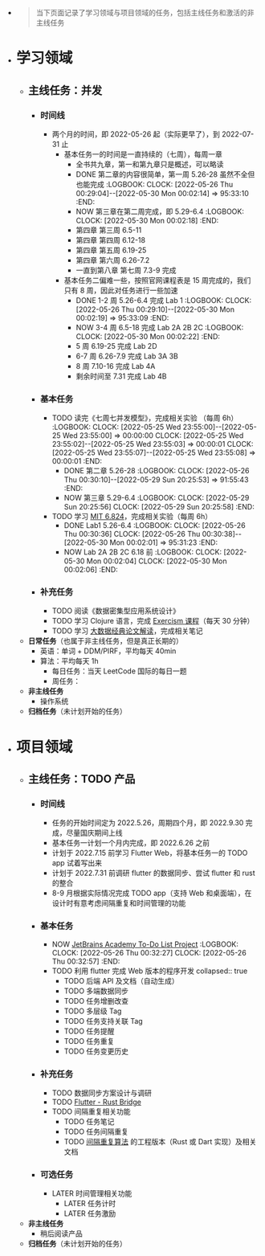 - > 当下页面记录了学习领域与项目领域的任务，包括主线任务和激活的非主线任务
- # 学习领域
	- ## 主线任务：并发
		- ### 时间线
			- 两个月的时间，即 2022-05-26 起（实际更早了），到 2022-07-31 止
				- 基本任务一的时间是一直持续的（七周），每周一章
					- 全书共九章，第一和第九章只是概述，可以略读
					- DONE 第二章的内容很简单，第一周 5.26-28 虽然不全但也能完成
					  :LOGBOOK:
					  CLOCK: [2022-05-26 Thu 00:29:04]--[2022-05-30 Mon 00:02:14] =>  95:33:10
					  :END:
					- NOW 第三章在第二周完成，即 5.29-6.4
					  :LOGBOOK:
					  CLOCK: [2022-05-30 Mon 00:02:18]
					  :END:
					- 第四章 第三周 6.5-11
					- 第四章 第四周 6.12-18
					- 第四章 第五周 6.19-25
					- 第四章 第六周 6.26-7.2
					- 一直到第八章 第七周 7.3-9 完成
				- 基本任务二偏难一些，按照官网课程表是 15 周完成的，我们只有 8 周，因此对任务进行一些加速
					- DONE 1-2 周 5.26-6.4 完成  Lab 1
					  :LOGBOOK:
					  CLOCK: [2022-05-26 Thu 00:29:10]--[2022-05-30 Mon 00:02:19] =>  95:33:09
					  :END:
					- NOW 3-4 周 6.5-18 完成 Lab 2A 2B 2C
					  :LOGBOOK:
					  CLOCK: [2022-05-30 Mon 00:02:22]
					  :END:
					- 5 周 6.19-25 完成 Lab 2D
					- 6-7 周 6.26-7.9 完成 Lab 3A 3B
					- 8 周 7.10-16 完成 Lab 4A
					- 剩余时间至 7.31 完成 Lab 4B
		- ### 基本任务
			- TODO 读完《七周七并发模型》，完成相关实验 （每周 6h）
			  :LOGBOOK:
			  CLOCK: [2022-05-25 Wed 23:55:00]--[2022-05-25 Wed 23:55:00] =>  00:00:00
			  CLOCK: [2022-05-25 Wed 23:55:02]--[2022-05-25 Wed 23:55:03] =>  00:00:01
			  CLOCK: [2022-05-25 Wed 23:55:07]--[2022-05-25 Wed 23:55:08] =>  00:00:01
			  :END:
				- DONE 第二章 5.26-28
				  :LOGBOOK:
				  CLOCK: [2022-05-26 Thu 00:30:10]--[2022-05-29 Sun 20:25:53] =>  91:55:43
				  :END:
				- NOW 第三章 5.29-6.4
				  :LOGBOOK:
				  CLOCK: [2022-05-29 Sun 20:25:56]
				  CLOCK: [2022-05-29 Sun 20:25:58]
				  :END:
			- TODO 学习 [MIT 6.824](https://pdos.csail.mit.edu/6.824/)，完成相关实验（每周 6h）
				- DONE Lab1 5.26-6.4
				  :LOGBOOK:
				  CLOCK: [2022-05-26 Thu 00:30:36]
				  CLOCK: [2022-05-26 Thu 00:30:38]--[2022-05-30 Mon 00:02:01] =>  95:31:23
				  :END:
				- NOW  Lab 2A 2B 2C 6.18 前
				  :LOGBOOK:
				  CLOCK: [2022-05-30 Mon 00:02:04]
				  CLOCK: [2022-05-30 Mon 00:02:06]
				  :END:
		- ### 补充任务
			- TODO 阅读《数据密集型应用系统设计》
			- TODO 学习 Clojure 语言，完成 [Exercism 课程](https://exercism.org/tracks/clojure/concepts)（每天 30 分钟）
			- TODO 学习 [大数据经典论文解读](https://time.geekbang.org/column/intro/100091101)，完成相关笔记
	- **日常任务**（也属于非主线任务，但是真正长期的）
		- 英语：单词 + DDM/PIRF，平均每天 40min
		- 算法：平均每天 1h
			- 每日任务：当天 LeetCode 国际的每日一题
			- 周任务：
	- **非主线任务**
		- 操作系统
	- **归档任务**（未计划开始的任务）
- # 项目领域
	- ## 主线任务：TODO 产品
		- ### 时间线
			- 任务的开始时间定为 2022.5.26，周期四个月，即 2022.9.30 完成，尽量国庆期间上线
			- 基本任务一计划一个月内完成，即 2022.6.26 之前
			- 计划于 2022.7.15 前学习 Flutter Web，将基本任务一的 TODO app 试着写出来
			- 计划于 2022.7.31 前调研 flutter 的数据同步、尝试 flutter 和 rust 的整合
			- 8-9 月根据实际情况完成 TODO app（支持 Web 和桌面端），在设计时有意考虑间隔重复和时间管理的功能
		- ### 基本任务
			- NOW [JetBrains Academy To-Do List Project](https://hyperskill.org/projects/183?track=5)
			  :LOGBOOK:
			  CLOCK: [2022-05-26 Thu 00:32:27]
			  CLOCK: [2022-05-26 Thu 00:32:57]
			  :END:
			- TODO 利用 flutter 完成 Web 版本的程序开发
			  collapsed:: true
				- TODO 后端 API 及文档（自动生成）
				- TODO 多端数据同步
				- TODO 任务增删改查
				- TODO 多层级 Tag
				- TODO 任务支持关联 Tag
				- TODO 任务提醒
				- TODO 任务重复
				- TODO 任务变更历史
		- ### 补充任务
			- TODO 数据同步方案设计与调研
			- TODO [Flutter - Rust Bridge](https://github.com/fzyzcjy/flutter_rust_bridge)
			- TODO 间隔重复相关功能
				- TODO 任务笔记
				- TODO 任务间隔重复
				- TODO [间隔重复算法](https://github.com/open-spaced-repetition/free-spaced-repetition-scheduler) 的工程版本（Rust 或 Dart 实现）及相关文档
		- ### 可选任务
			- LATER 时间管理相关功能
				- LATER 任务计时
				- LATER 任务激励
	- **非主线任务**
		- 稍后阅读产品
	- **归档任务**（未计划开始的任务）